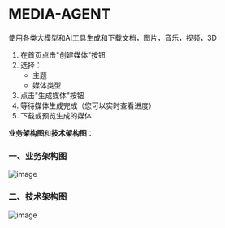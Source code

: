 # MEDIA-AGENT
使用各类大模型和AI工具生成和下载文档，图片，音乐，视频，3D
1. 在首页点击"创建媒体"按钮
2. 选择：
   - 主题
   - 媒体类型
3. 点击"生成媒体"按钮
4. 等待媒体生成完成（您可以实时查看进度）
5. 下载或预览生成的媒体

**业务架构图**和**技术架构图**：


### **一、业务架构图**
![image](https://github.com/user-attachments/assets/72bc5404-79a2-4fc4-a8a9-a391703b8ad4)



### **二、技术架构图**
![image](https://github.com/user-attachments/assets/61d353cf-82d2-43a1-8f72-0c5e604290d6)

